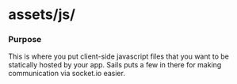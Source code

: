 # assets/js/
### Purpose
This is where you put client-side javascript files that you want to be statically hosted by your app.  Sails puts a few in there for making communication via socket.io easier.


<docmeta name="displayName" value="js">

